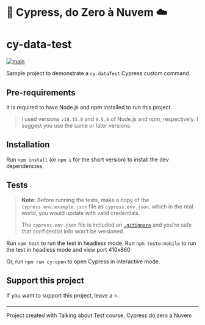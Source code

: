 # 🌲 Cypress, do Zero à Nuvem ☁️

# cy-data-test

[![main](https://github.com/wlsf82/cy-data-test/actions/workflows/ci.yml/badge.svg)](https://github.com/wlsf82/cy-data-test/actions)

Sample project to demonstrate a `cy.dataTest` Cypress custom command.

## Pre-requirements

It is required to have Node.js and npm installed to run this project.

> I used versions `v18.15.0` and `9.5.0` of Node.js and npm, respectively. I suggest you use the same or later versions.

## Installation

Run `npm install` (or `npm i` for the short version) to install the dev dependencies.

## Tests

> **Note:** Before running the tests, make a copy of the `cypress.env.example.json` file as `cypress.env.json`, which in the real world, you would update with valid credentials.
>
> The `cypress.env.json` file is included on [`.gitignore`](./.gitignore) and you're safe that confidential info won't be versioned.

Run `npm test`  to run the test in headless mode.
Run `npm teste:mobile` to run the test in headless mode and view port 410x860

Or, run `npm run cy:open` to open Cypress in interactive mode.

## Support this project

If you want to support this project, leave a ⭐.

___

Project created with Talking about Test course, Cypress do zero a Nuvem 
